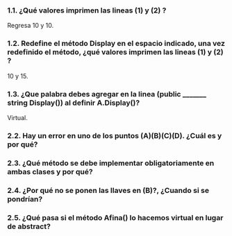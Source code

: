 ### 1.1. ¿Qué valores imprimen las lineas (1) y (2) ?
Regresa 10 y 10.
### 1.2.  Redefine el método Display en el espacio indicado, una vez redefinido el método, ¿qué valores imprimen las lineas (1) y (2) ?
10 y 15.
### 1.3. ¿Que palabra debes agregar en la linea (public _______ string Display()) al definir A.Display()?
Virtual.

### 2.2. Hay un error en uno de los puntos (A)(B)(C)(D). ¿Cuál es y por qué?

### 2.3. ¿Qué método se debe implementar obligatoriamente en ambas clases y por qué?

### 2.4. ¿Por qué no se ponen las llaves en (B)?, ¿Cuando si se pondrían?

### 2.5. ¿Qué pasa si el método Afina() lo hacemos virtual en lugar de abstract?
